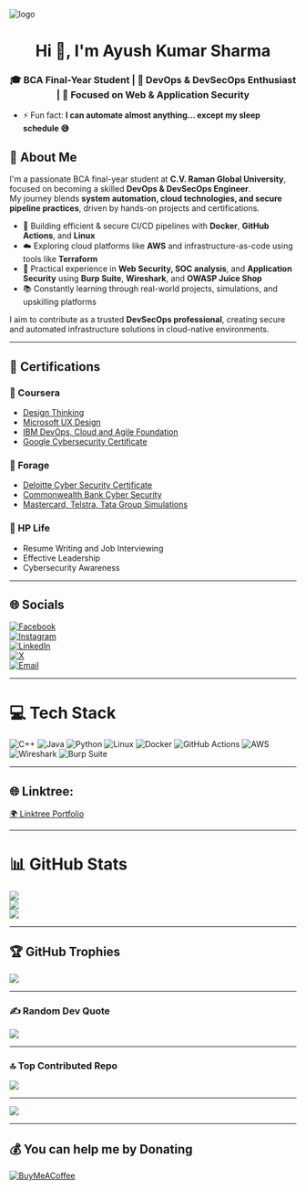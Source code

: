 ![logo](https://github.com/Ayush-07-cmd/Ayush-07-cmd/blob/main/Black%20and%20White%20Simple%20Art%20Director%20LinkedIn%20Banner.png)

<h1 align="center">Hi 👋, I'm Ayush Kumar Sharma</h1>
<h3 align="center">🎓 BCA Final-Year Student | 🚀 DevOps & DevSecOps Enthusiast | 🔐 Focused on Web & Application Security</h3>

- ⚡ Fun fact: **I can automate almost anything... except my sleep schedule 😅**

## 💫 About Me

I'm a passionate BCA final-year student at **C.V. Raman Global University**, focused on becoming a skilled **DevOps & DevSecOps Engineer**.  
My journey blends **system automation, cloud technologies, and secure pipeline practices**, driven by hands-on projects and certifications.

- 🚀 Building efficient & secure CI/CD pipelines with **Docker**, **GitHub Actions**, and **Linux**
- ☁️ Exploring cloud platforms like **AWS** and infrastructure-as-code using tools like **Terraform**
- 🔐 Practical experience in **Web Security, SOC analysis**, and **Application Security** using **Burp Suite**, **Wireshark**, and **OWASP Juice Shop**
- 📚 Constantly learning through real-world projects, simulations, and upskilling platforms

I aim to contribute as a trusted **DevSecOps professional**, creating secure and automated infrastructure solutions in cloud-native environments.

---

## 💼 Certifications

### 🧠 Coursera
- [Design Thinking](https://coursera.org/share/8de04e8095d40d0efa625bfe98a36fd1)  
- [Microsoft UX Design](https://coursera.org/share/263f5b2f2fd9fea3b4801226757a9781)  
- [IBM DevOps, Cloud and Agile Foundation](https://coursera.org/share/5318b8708ba123ddd229b157991175db)  
- [Google Cybersecurity Certificate](https://coursera.org/share/...)

### 🎯 Forage
- [Deloitte Cyber Security Certificate](https://www.theforage.com/simulations/deloitte-au/cyber-c1e3)  
- [Commonwealth Bank Cyber Security](https://www.theforage.com/)  
- [Mastercard, Telstra, Tata Group Simulations](#)

### 💼 HP Life
- Resume Writing and Job Interviewing  
- Effective Leadership  
- Cybersecurity Awareness

---

## 🌐 Socials
[![Facebook](https://img.shields.io/badge/Facebook-%231877F2.svg?logo=Facebook&logoColor=white)](https://www.facebook.com/share/16UBsX2y9B/)  
[![Instagram](https://img.shields.io/badge/Instagram-%23E4405F.svg?logo=Instagram&logoColor=white)](https://www.instagram.com/_banku_07_)  
[![LinkedIn](https://img.shields.io/badge/LinkedIn-%230077B5.svg?logo=linkedin&logoColor=white)](https://www.linkedin.com/in/ayush-oops)  
[![X](https://img.shields.io/badge/X-black.svg?logo=X&logoColor=white)](https://x.com/__banku__07)  
[![Email](https://img.shields.io/badge/Email-D14836?logo=gmail&logoColor=white)](mailto:starksystem07@gmail.com)

---

# 💻 Tech Stack
<!-- (Stack badges stay same) -->
![C++](https://img.shields.io/badge/c++-%2300599C.svg?style=for-the-badge&logo=c%2B%2B&logoColor=white)
![Java](https://img.shields.io/badge/java-%23ED8B00.svg?style=for-the-badge&logo=openjdk&logoColor=white)
![Python](https://img.shields.io/badge/python-3670A0?style=for-the-badge&logo=python&logoColor=ffdd54)
![Linux](https://img.shields.io/badge/linux-%23FCC624.svg?style=for-the-badge&logo=linux&logoColor=black)
![Docker](https://img.shields.io/badge/docker-%230db7ed.svg?style=for-the-badge&logo=docker&logoColor=white)
![GitHub Actions](https://img.shields.io/badge/github%20actions-%232671E5.svg?style=for-the-badge&logo=githubactions&logoColor=white)
![AWS](https://img.shields.io/badge/AWS-%23FF9900.svg?style=for-the-badge&logo=amazon-aws&logoColor=white)
![Wireshark](https://img.shields.io/badge/Wireshark-1679A7?style=for-the-badge&logo=wireshark&logoColor=white)
![Burp Suite](https://img.shields.io/badge/Burp%20Suite-F68B1E?style=for-the-badge&logoColor=white)

---

## 🌐 Linktree:
[🌍 Linktree Portfolio](https://linktr.ee/ayush07_cmd)

---

# 📊 GitHub Stats
![](https://github-readme-stats.vercel.app/api?username=Ayush-07-cmd&theme=dark&hide_border=false)<br/>
![](https://nirzak-streak-stats.vercel.app/?user=Ayush-07-cmd&theme=dark)<br/>
![](https://github-readme-stats.vercel.app/api/top-langs/?username=Ayush-07-cmd&theme=dark&hide_border=false&layout=compact)

---

## 🏆 GitHub Trophies
![](https://github-profile-trophy.vercel.app/?username=Ayush-07-cmd&theme=radical&no-frame=false&no-bg=true)

---

### ✍️ Random Dev Quote
![](https://quotes-github-readme.vercel.app/api?type=horizontal&theme=radical)

---

### 🔝 Top Contributed Repo
![](https://github-contributor-stats.vercel.app/api?username=Ayush-07-cmd&limit=5&theme=dark&combine_all_yearly_contributions=true)

---

[![](https://visitcount.itsvg.in/api?id=Ayush-07-cmd&icon=0&color=0)](https://visitcount.itsvg.in)

---

## 💰 You can help me by Donating
[![BuyMeACoffee](https://img.shields.io/badge/Buy%20Me%20a%20Coffee-ffdd00?style=for-the-badge&logo=buy-me-a-coffee&logoColor=black)](https://buymeacoffee.com/starksysten)
